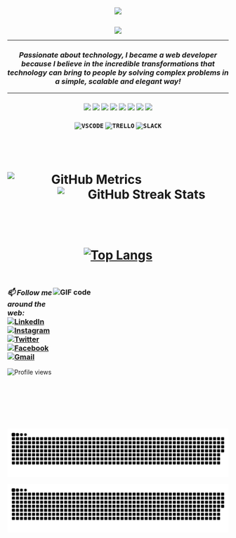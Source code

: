 <!-- GIF MARIO -->
<h1 align="center">
  <a>
    <img src="https://user-images.githubusercontent.com/78452566/140799812-a9c3a701-3b74-47fb-be11-c2363d68cd31.gif">
  </a>
</h1>

<!-- TITLE --> 
<p align="center">
  <a>
    <img align="center" src="https://readme-typing-svg.herokuapp.com/?lines=Hello,+There!+👋;This+is+Argleydson+Leão;Nice+to+meet+you!&center=true&size=30">
  </a>
</p>

<hr>

<!-- ABOUT ME -->
<!-- 💬 About me: -->
<h3 align="center">
  <i>Passionate about technology, I became a web developer because I believe in the incredible transformations that technology can bring to people by solving complex problems in a simple, scalable and elegant way!</i>
</h3>

<hr>


<!-- ABILITIES -->
<!-- 🌱 I’m currently learning: -->
<h3 align="center"> 
     <code><img src="https://img.shields.io/badge/-HTML5-informational?style=flat&logo=HTML5&logoColor=white&color=important"></code>
     <code><img src="https://img.shields.io/badge/-CSS3-informational?style=flat&logo=CSS3&logoColor=white&color=blue"></code>
     <code><img src="https://img.shields.io/badge/-JavaScript-informational?style=flat&logo=JavaScript&logoColor=white&color=yellow"></code>
     <code><img src="https://img.shields.io/badge/-React.js-informational?style=flat&logo=React&logoColor=white&color=informational"></code>    
     <code><img src="https://img.shields.io/badge/-MUI-informational?style=flat&logo=Material-UI&logoColor=white&color=blue"></code>
     <code><img src="https://img.shields.io/badge/-Git-informational?style=flat&logo=Git&logoColor=white&color=orange"></code>  
     <code><img src="https://img.shields.io/badge/-GitHub-181717?style=flat-square&logo=github"></code>
     <code><img src="https://img.shields.io/badge/-GitLab-FCA121?style=flat-square&logo=gitlab"></code>
  <br><br>
     <code><img aligin='center' alt='VSCODE' height='30' width='40' src="https://cdn.jsdelivr.net/gh/devicons/devicon/icons/vscode/vscode-original.svg" /></code>
     <code><img aligin='center' alt='TRELLO' height='30' width='40'  src="https://cdn.jsdelivr.net/gh/devicons/devicon/icons/trello/trello-plain.svg" /></code>
     <code><img aligin='center' alt='SLACK' height='30' width='40' src="https://cdn.jsdelivr.net/gh/devicons/devicon/icons/slack/slack-original.svg" /></code>  
</h3>


  
<!--  STATS  -->
<h1 align="center"></h1>
<br>
<h1 align=center>
  <div align=center>
    <a href="https://github.com/anuraghazra/github-readme-stats">
      <img alt="GitHub Metrics" align="left" width=390 src="https://github-readme-streak-stats.herokuapp.com/?user=ArgLD&theme=tokyonight&border=61dafb&hide_border=true"/>
    </a>
    <a href="https://github.com/anuraghazra/github-readme-stats">
      <img alt="GitHub Streak Stats" align="right" width=390 src="https://github-readme-stats.vercel.app/api?username=ArgLD&show_icons=true&theme=tokyonight&border_color=61dafb&hide_border=true"/>
    </a>
  </div>
  <br><br><br><br><br>
  <div align=center>
    <a href="https://github.com/anuraghazra/github-readme-stats">
      <img alt="Top Langs" align="center" width=390 src="https://github-readme-stats.vercel.app/api/top-langs/?username=ArgLD&hide=TeX&layout=compact&theme=tokyonight&border_color=61dafb&hide_border=true" />
    </a>
  </div>
  <br>
<!--   <img alt="GitHub Contribution Graph" src="https://activity-graph.herokuapp.com/graph?username=ArgLD&theme=react-dark&bg_color=20232a&hide_border=true" width="100%"/> -->
</h1> 

<!-- ![Top Langs](https://github-readme-stats.vercel.app/api/top-langs/?username=ArgLD&hide=TeX&layout=compact&theme=tokyonight) -->

<!-- ![GitHub stats](https://github-readme-stats.vercel.app/api?username=ArgLD&theme=tokyonight&show_icons=true&count_private=true)   -->

<!-- ![GitHub metrics](https://metrics.lecoq.io/ArgLD)   -->

<!-- ![GitHub streak stats](https://github-readme-streak-stats.herokuapp.com/?user=ArgLD)   -->

  <h3>
  <img align="right" alt="GIF code" src="https://github.com/abhisheknaiidu/abhisheknaiidu/blob/master/code.gif?raw=true" width="400" height="320" />
</h3>
  
<h3 align="left">
  <i>📫 Follow me around the web:</i><br>
  <a href="https://www.linkedin.com/in/argleydson" target="_blank"><img src="https://img.shields.io/badge/Argleydson-%230077B5.svg?&style=flat-square&logo=linkedin&logoColor=white" alt="LinkedIn"></a>
  <a href="https://www.instagram.com/xleaox/" target="_blank"><img src="https://img.shields.io/badge/@xleaox-%23E4405F.svg?&style=flat-square&logo=instagram&logoColor=white" alt="Instagram"></a>
  <a href="https://twitter.com/ArgleydsonLeao" target="_blank"><img src="https://img.shields.io/badge/@ArgleydsonLeao-%231DA1F2.svg?&style=flat-square&logo=twitter&logoColor=white" alt="Twitter"></a>
  <a href="https://www.facebook.com/xLEAOx" target="_blank"><img src="https://img.shields.io/badge/-@xLEAOx-3b5998?style=flat-square&labelColor=3b5998&logo=facebook&logoColor=white&link=https://www.facebook.com/xLEAOx" alt="Facebook"></a>  
 <a href="mailto:argleydsondev@gmail.com" target="_blanck"><img src="https://img.shields.io/badge/-argleydsondev@gmail.com-c14438?style=flat-square&logo=Gmail&logoColor=white&link=mailto:argleydsondev@gmail.com" alt="Gmail"></a>
 </h3>

![Profile views](https://gpvc.arturio.dev/ArgLD)

<h3>
  <img align="center" alt="Snake animation" src="https://github.com/ArgLD/ArgLD/blob/output/github-contribution-grid-snake.svg" />
</h3>

  ![Snake animation](https://github.com/ArgLD/ArgLD/blob/output/github-contribution-grid-snake.svg)
